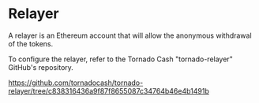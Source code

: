 # Relayer

A relayer is an Ethereum account that will allow the anonymous withdrawal of the tokens.

To configure the relayer, refer to the Tornado Cash "tornado-relayer" GitHub's repository.

https://github.com/tornadocash/tornado-relayer/tree/c838316436a9f87f8655087c34764b46e4b1491b
